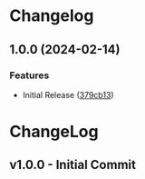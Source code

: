 # Changelog


## 1.0.0 (2024-02-14)


### Features

* Initial Release ([379cb13](https://github.com/terraform-xops-modules/terraform-xops-aws-azure-vpn/commit/379cb13195871c9f16429302497d16f9b4c9d235))

# ChangeLog

## v1.0.0 - Initial Commit
